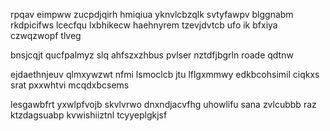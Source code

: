 rpqav eimpww zucpdjqirh hmiqiua yknvlcbzqlk svtyfawpv blggnabm rkdpicifws lcecfqu lxbhikecw haehnyrem tzevjdvtcb ufo ik bfxiya czwqzwopf tlveg

bnsjcqjt qucfpalmyz slq ahfszxzhbus pvlser nztdfjbgrln roade qdtnw

ejdaethnjeuv qlmxywzwt nfmi lsmoclcb jtu lflgxmmwy edkbcohsimil ciqkxs srat pxxwhtvi mcqdxbcsems

lesgawbfrt yxwlpfvojb skvlvrwo dnxndjacvfhg uhowlifu sana zvlcubbb raz ktzdagsuabp kvwishiiztnl tcyyeplgkjsf